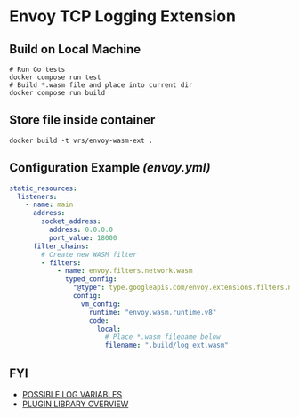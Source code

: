 # Envoy TCP Logging Extension

## Build on Local Machine

```shell
# Run Go tests
docker compose run test
# Build *.wasm file and place into current dir
docker compose run build
```

## Store file inside container

```shell
docker build -t vrs/envoy-wasm-ext .
```

## Configuration Example _(envoy.yml)_

```yaml
static_resources:
  listeners:
    - name: main
      address:
        socket_address:
          address: 0.0.0.0
          port_value: 18000
      filter_chains:
        # Create new WASM filter
        - filters:
            - name: envoy.filters.network.wasm
              typed_config:
                "@type": type.googleapis.com/envoy.extensions.filters.network.wasm.v3.Wasm
                config:
                  vm_config:
                    runtime: "envoy.wasm.runtime.v8"
                    code:
                      local:
                        # Place *.wasm filename below
                        filename: ".build/log_ext.wasm"
```

## FYI
- [POSSIBLE LOG VARIABLES](https://www.envoyproxy.io/docs/envoy/latest/intro/arch_overview/advanced/attributes)
- [PLUGIN LIBRARY OVERVIEW](https://github.com/tetratelabs/proxy-wasm-go-sdk/blob/9c66f8cb17b6f3b7e3baba4302881891137b7163/doc/OVERVIEW.md)